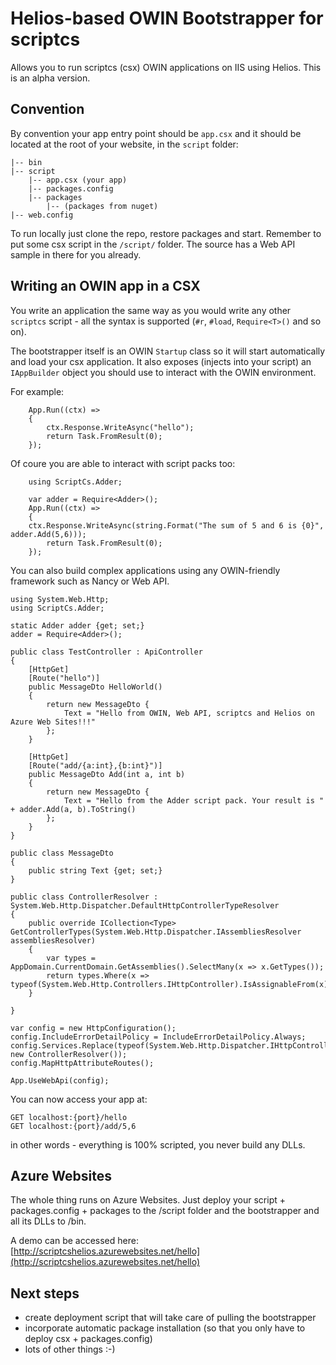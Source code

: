 Helios-based OWIN Bootstrapper for scriptcs
======================

Allows you to run scriptcs (csx) OWIN applications on IIS using Helios.
This is an alpha version.

## Convention

By convention your app entry point should be `app.csx` and it should be located at the root of your website, in the `script` folder:

	|-- bin
	|-- script
		|-- app.csx (your app)
		|-- packages.config
		|-- packages
			|-- (packages from nuget)
	|-- web.config

To run locally just clone the repo, restore packages and start. Remember to put some csx script in the `/script/` folder. The source has a Web API sample in there for you already.

## Writing an OWIN app in a CSX

You write an application the same way as you would write any other `scriptcs` script - all the syntax is supported (`#r`, `#load`, `Require<T>()` and so on).

The bootstrapper itself is an OWIN `Startup` class so it will start automatically and load your csx application. 
It also exposes (injects into your script) an `IAppBuilder` object you should use to interact with the OWIN environment.

For example:

        App.Run((ctx) =>
        {
	    	ctx.Response.WriteAsync("hello");
            return Task.FromResult(0);
        });

Of coure you are able to interact with script packs too:

		using ScriptCs.Adder;

		var adder = Require<Adder>();
        App.Run((ctx) =>
        {
	    ctx.Response.WriteAsync(string.Format("The sum of 5 and 6 is {0}", adder.Add(5,6)));
            return Task.FromResult(0);
        });
 
You can also build complex applications using any OWIN-friendly framework such as Nancy or Web API.

	using System.Web.Http;
	using ScriptCs.Adder;
	
	static Adder adder {get; set;}
	adder = Require<Adder>();
	
	public class TestController : ApiController
	{
		[HttpGet]
		[Route("hello")]
		public MessageDto HelloWorld()
		{
			return new MessageDto { 
				Text = "Hello from OWIN, Web API, scriptcs and Helios on Azure Web Sites!!!" 
			};
		}
	
		[HttpGet]
		[Route("add/{a:int},{b:int}")]
		public MessageDto Add(int a, int b)
		{
			return new MessageDto { 
				Text = "Hello from the Adder script pack. Your result is " + adder.Add(a, b).ToString()
			};
		}
	}
	
	public class MessageDto 
	{
		public string Text {get; set;}
	}
	
	public class ControllerResolver : System.Web.Http.Dispatcher.DefaultHttpControllerTypeResolver
	{
	    public override ICollection<Type> GetControllerTypes(System.Web.Http.Dispatcher.IAssembliesResolver assembliesResolver)
	    {
	        var types = AppDomain.CurrentDomain.GetAssemblies().SelectMany(x => x.GetTypes());
	        return types.Where(x => typeof(System.Web.Http.Controllers.IHttpController).IsAssignableFrom(x)).ToList();
	    }
	
	}
	
	var config = new HttpConfiguration();
	config.IncludeErrorDetailPolicy = IncludeErrorDetailPolicy.Always;
	config.Services.Replace(typeof(System.Web.Http.Dispatcher.IHttpControllerTypeResolver), new ControllerResolver());
	config.MapHttpAttributeRoutes();
	
	App.UseWebApi(config);

You can now access your app at:

	GET localhost:{port}/hello
	GET localhost:{port}/add/5,6

in other words - everything is 100% scripted, you never build any DLLs.

## Azure Websites

The whole thing runs on Azure Websites. Just deploy your script + packages.config + packages to the /script folder and the bootstrapper and all its DLLs to /bin.

A demo can be accessed here: [http://scriptcshelios.azurewebsites.net/hello](http://scriptcshelios.azurewebsites.net/hello)

## Next steps

 - create deployment script that will take care of pulling the bootstrapper
 - incorporate automatic package installation (so that you only have to deploy csx + packages.config)
 - lots of other things :-) 